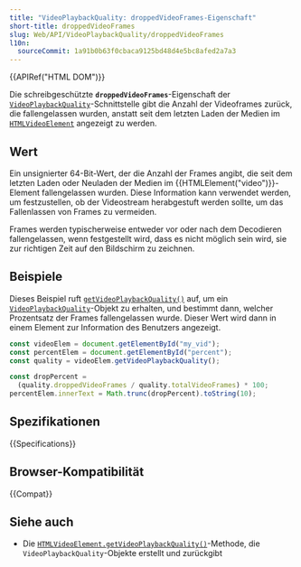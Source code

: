 ```yaml
---
title: "VideoPlaybackQuality: droppedVideoFrames-Eigenschaft"
short-title: droppedVideoFrames
slug: Web/API/VideoPlaybackQuality/droppedVideoFrames
l10n:
  sourceCommit: 1a91b0b63f0cbaca9125bd48d4e5bc8afed2a7a3
---
```


{{APIRef("HTML DOM")}}

Die schreibgeschützte **`droppedVideoFrames`**-Eigenschaft der [`VideoPlaybackQuality`](/de/docs/Web/API/VideoPlaybackQuality)-Schnittstelle gibt die Anzahl der Videoframes zurück, die fallengelassen wurden, anstatt seit dem letzten Laden der Medien im [`HTMLVideoElement`](/de/docs/Web/API/HTMLVideoElement) angezeigt zu werden.

## Wert

Ein unsignierter 64-Bit-Wert, der die Anzahl der Frames angibt, die seit dem letzten Laden oder Neuladen der Medien im {{HTMLElement("video")}}-Element fallengelassen wurden. Diese Information kann verwendet werden, um festzustellen, ob der Videostream herabgestuft werden sollte, um das Fallenlassen von Frames zu vermeiden.

Frames werden typischerweise entweder vor oder nach dem Decodieren fallengelassen, wenn festgestellt wird, dass es nicht möglich sein wird, sie zur richtigen Zeit auf den Bildschirm zu zeichnen.

## Beispiele

Dieses Beispiel ruft [`getVideoPlaybackQuality()`](/de/docs/Web/API/HTMLVideoElement/getVideoPlaybackQuality) auf, um ein [`VideoPlaybackQuality`](/de/docs/Web/API/VideoPlaybackQuality)-Objekt zu erhalten, und bestimmt dann, welcher Prozentsatz der Frames fallengelassen wurde. Dieser Wert wird dann in einem Element zur Information des Benutzers angezeigt.

```js
const videoElem = document.getElementById("my_vid");
const percentElem = document.getElementById("percent");
const quality = videoElem.getVideoPlaybackQuality();

const dropPercent =
  (quality.droppedVideoFrames / quality.totalVideoFrames) * 100;
percentElem.innerText = Math.trunc(dropPercent).toString(10);
```

## Spezifikationen

{{Specifications}}

## Browser-Kompatibilität

{{Compat}}

## Siehe auch

- Die [`HTMLVideoElement.getVideoPlaybackQuality()`](/de/docs/Web/API/HTMLVideoElement/getVideoPlaybackQuality)-Methode, die `VideoPlaybackQuality`-Objekte erstellt und zurückgibt
